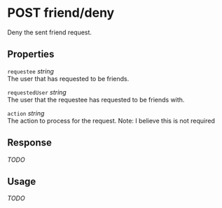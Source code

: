 # <span class="badge badge-light">POST</span> <span class="badge badge-light">friend/deny</span>


Deny the sent friend request.

## Properties

`requestee` *string*  
The user that has requested to be friends.

`requestedUser` *string*  
The user that the requestee has requested to be friends with.

`action` *string*  
The action to process for the request. Note: I believe this is not required


## Response

*TODO*

## Usage

*TODO*

